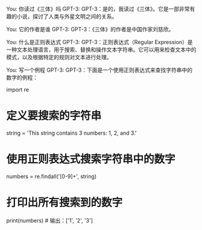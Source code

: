 You: 你读过《三体》吗
GPT-3: GPT-3：是的，我读过《三体》。它是一部非常有趣的小说，探讨了人类与外星文明之间的关系。

You: 它的作者是谁
GPT-3: GPT-3：《三体》的作者是中国作家刘慈欣。

You: 什么是正则表达式
GPT-3: GPT-3：正则表达式（Regular Expression）是一种文本处理语言，用于搜索、替换和操作文本字符串。它可以用来检查文本中的模式，以及根据特定的规则对文本进行处理。

You: 写一个例程
GPT-3: GPT-3：下面是一个使用正则表达式来查找字符串中的数字的例程：

import re

# 定义要搜索的字符串
string = 'This string contains 3 numbers: 1, 2, and 3.'

# 使用正则表达式搜索字符串中的数字
numbers = re.findall('[0-9]+', string)

# 打印出所有搜索到的数字
print(numbers) # 输出：['1', '2', '3']

